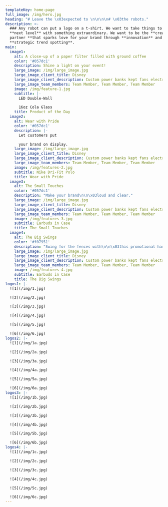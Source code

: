 ```yaml
---
templateKey: home-page
full_image: /img/hero.jpg
heading: "# Leave the \x03expected to \n\n\n\n# \x03the robots."
description: >-
  ### Any robot can put a logo on a t-shirt. We want to take things to the
  **next level** with something extraordinary. We want to be the **creative
  partner **that sparks love for your brand through **innovation** and
  **strategic trend spotting**.
main:
  image1:
    alt: A close-up of a paper filter filled with ground coffee
    color: '#057dc1'
    description: Shine a light on your event!
    large_image: /img/large_image.jpg
    large_image_client_title: Disney
    large_image_client_description: Custom power banks kept fans electrified at the D23 Expo
    large_image_team_members: Team Member, Team Member, Team Member
    image: /img/feature-1.jpg
    subtitle: |-
      LED Double-Wall

      16oz Cola Glass
    title: Product of the Day
  image2:
    alt: Wear with Pride
    color: '#057dc1'
    description: |-
      Let customers put 

      your brand on display.
    large_image: /img/large_image.jpg
    large_image_client_title: Disney
    large_image_client_description: Custom power banks kept fans electrified at the D23 Expo
    large_image_team_members: Team Member, Team Member, Team Member
    image: /img/features-2.jpg
    subtitle: Nike Dri-Fit Polo
    title: Wear with Pride
  image3:
    alt: The Small Touches
    color: '#057dc1'
    description: "Make your brand\n\n\x03loud and clear."
    large_image: /img/large_image.jpg
    large_image_client_title: Disney
    large_image_client_description: Custom power banks kept fans electrified at the D23 Expo
    large_image_team_members: Team Member, Team Member, Team Member
    image: /img/features-3.jpg
    subtitle: Earbuds in Case
    title: The Small Touches
  image4:
    alt: The Big Swings
    color: '#f07951'
    description: "Swing for the fences with\n\n\x03this promotional hard-hitter!"
    large_image: /img/large_image.jpg
    large_image_client_title: Disney
    large_image_client_description: Custom power banks kept fans electrified at the D23 Expo
    large_image_team_members: Team Member, Team Member, Team Member
    image: /img/features-4.jpg
    subtitle: Earbuds in Case
    title: The Big Swings
logos1: |-
  ![1](/img/1.jpg)

  ![2](/img/2.jpg)

  ![3](/img/3.jpg)

  ![4](/img/4.jpg)

  ![5](/img/5.jpg)

  ![6](/img/6.jpg)
logos2: |-
  ![1](/img/1a.jpg)

  ![2](/img/2a.jpg)

  ![3](/img/3a.jpg)

  ![4](/img/4a.jpg)

  ![5](/img/5a.jpg)

  ![6](/img/6a.jpg)
logos3: |-
  ![1](/img/1b.jpg)

  ![2](/img/2b.jpg)

  ![3](/img/3b.jpg)

  ![4](/img/4b.jpg)

  ![5](/img/5b.jpg)

  ![6](/img/6b.jpg)
logos4: |-
  ![1](/img/1c.jpg)

  ![2](/img/2c.jpg)

  ![3](/img/3c.jpg)

  ![4](/img/4c.jpg)

  ![5](/img/5c.jpg)

  ![6](/img/6c.jpg)
---
```


